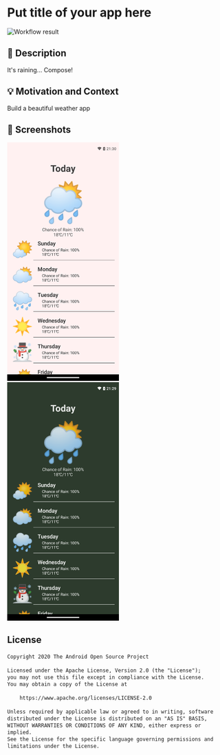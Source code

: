 # Put title of your app here

<!--- Replace <OWNER> with your Github Username and <REPOSITORY> with the name of your repository. -->
<!--- You can find both of these in the url bar when you open your repository in github. -->
![Workflow result](https://github.com/kfurue/weather-app/workflows/Check/badge.svg)


## :scroll: Description
<!--- Describe your app in one or two sentences -->
It's raining... Compose!

## :bulb: Motivation and Context
<!--- Optionally point readers to interesting parts of your submission. -->
<!--- What are you especially proud of? -->
Build a beautiful weather app

## :camera_flash: Screenshots
<!-- You can add more screenshots here if you like -->
<img src="./results/screenshot_1.png" width="260">&emsp;<img src="./results/screenshot_2.png" width="260">

## License
```
Copyright 2020 The Android Open Source Project

Licensed under the Apache License, Version 2.0 (the "License");
you may not use this file except in compliance with the License.
You may obtain a copy of the License at

    https://www.apache.org/licenses/LICENSE-2.0

Unless required by applicable law or agreed to in writing, software
distributed under the License is distributed on an "AS IS" BASIS,
WITHOUT WARRANTIES OR CONDITIONS OF ANY KIND, either express or implied.
See the License for the specific language governing permissions and
limitations under the License.
```